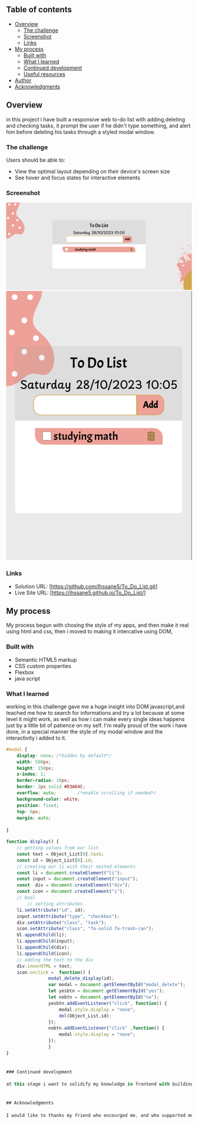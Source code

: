 
## Table of contents

- [Overview](#overview)
  - [The challenge](#the-challenge)
  - [Screenshot](#screenshot)
  - [Links](#links)
- [My process](#my-process)
  - [Built with](#built-with)
  - [What I learned](#what-i-learned)
  - [Continued development](#continued-development)
  - [Useful resources](#useful-resources)
- [Author](#author)
- [Acknowledgments](#acknowledgments)

## Overview
in this project i have built a  responsive web to-do list with adding,deleting and checking tasks, it prompt the user  if he didn't type something, and alert him before deleting his tasks through a styled modal window.

### The challenge

Users should be able to:

- View the optimal layout depending on their device's screen size
- See hover and focus states for interactive elements

### Screenshot

![Alt text](<./screenshots/desktop-design.png>)
![Alt text](<./screenshots/mobile-design.png>)

### Links

- Solution URL: [https://github.com/Ihssane5/To_Do_List.git]
- Live Site URL: [https://ihssane5.github.io/To_Do_List/]

## My process
My process begun with chosing the style of my apps,  and then make it real using html and css, then i moved to making it intercative using DOM, 

### Built with

- Semantic HTML5 markup
- CSS custom properties
- Flexbox
- java script

### What I learned
 working in this challenge gave me a huge insight into DOM javascript,and teached me how to search for informations and try a lot because at some level it might work, as well as how i can make every single ideas  happens just by a little bit of patience on my self.
I'm really proud of the work i have done, in a special manner the style of my modal window and the interactivity i added to it.
 
```css
#modal {
    display: none; /*hidden by default*/
    width: 500px;
    height: 150px;
    z-index: 1;
    border-radius: 10px;
    border: 2px solid #D3A64C;
    overflow: auto;        /*enable scrolling if needed*/
    background-color: white;
    position: fixed;
    top: 6px;
    margin: auto;
    
}
```
```js
function display() {
    // getting values from our list 
    const text = Object_List[0].task;
    const id = Object_List[0].id;
    // creating our li with their nested elements
    const li = document.createElement("li");
    const input = document.createElement("input");
    const  div = document.createElement("div");
    const icon = document.createElement("i");
    // bool 
        // setting attributes
    li.setAttribute("id", id);
    input.setAttribute("type", "checkbox");
    div.setAttribute("class", "task");
    icon.setAttribute("class", "fa-solid fa-trash-can");
    Ul.appendChild(li);
    li.appendChild(input);
    li.appendChild(div);
    li.appendChild(icon);
    // adding the text to the div
    div.innerHTML = text;
    icon.onclick =  function() {
                modal_delete_display(id);
                var modal = document.getElementById("modal_delete");
                let yesbtn = document.getElementById("yes");
                let nobtn = document.getElementById("no");
                yesbtn.addEventListener("click", function() {
                    modal.style.display = "none";
                    del(Object_List,id);
                });
                nobtn.addEventListener("click" ,function() {
                    modal.style.display = "none";
                });
                }
}


### Continued development

at this stage i want to solidify my knowledge in frontend with building more projects.


## Acknowledgments

I would like to thanks my friend who encourged me, and who supported me the moment i shed light on my work
